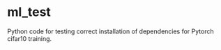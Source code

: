 # ml_test
Python code for testing correct installation of dependencies for Pytorch cifar10 training.
